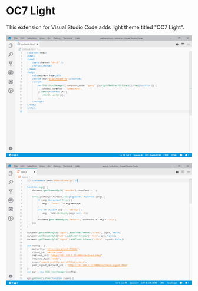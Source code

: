 # OC7 Light
This extension for Visual Studio Code adds light theme titled "OC7 Light".

![HTML](images/html.png)

![JavaScript](images/js.png)